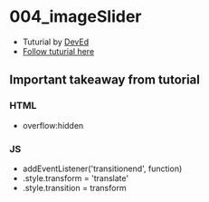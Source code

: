 # 004_imageSlider

+ Tuturial by [DevEd](https://www.youtube.com/@developedbyed)
+ [Follow tuturial here](https://www.youtube.com/watch?v=KcdBOoK3Pfw&ab_channel=developedbyed)

## Important takeaway from tutorial
### HTML 
- overflow:hidden 
### JS 
- addEventListener('transitionend', function)
- .style.transform = 'translate'
- .style.transition = transform
